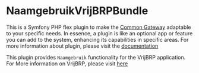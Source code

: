 # NaamgebruikVrijBRPBundle

This is a Symfony PHP flex plugin to make the [Common Gateway](https://github.com/CommonGateway/CoreBundle) adaptable to your specific needs. In essence, a plugin is like an optional app or feature you can add to the system, enhancing its capabilities in specific areas. For more information about plugin, please visit the [documentation](https://docs.conductor-gateway.app/en/latest/plugins/)

This plugin provides `Naamgebruik` functionality for the VrijBRP application. For More information on VrijBRP, please visit [here](https://github.com/vrijBRP/vrijBRP)
